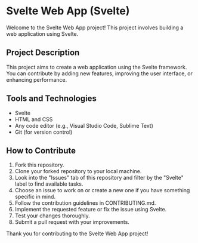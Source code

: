 # Svelte Web App (Svelte)

Welcome to the Svelte Web App project! This project involves building a web application using Svelte.

## Project Description

This project aims to create a web application using the Svelte framework. You can contribute by adding new features, improving the user interface, or enhancing performance.

## Tools and Technologies

- Svelte
- HTML and CSS
- Any code editor (e.g., Visual Studio Code, Sublime Text)
- Git (for version control)

## How to Contribute

1. Fork this repository.
2. Clone your forked repository to your local machine.
3. Look into the "Issues" tab of this repository and filter by the "Svelte" label to find available tasks.
4. Choose an issue to work on or create a new one if you have something specific in mind.
5. Follow the contribution guidelines in CONTRIBUTING.md.
6. Implement the requested feature or fix the issue using Svelte.
7. Test your changes thoroughly.
8. Submit a pull request with your improvements.

Thank you for contributing to the Svelte Web App project!
